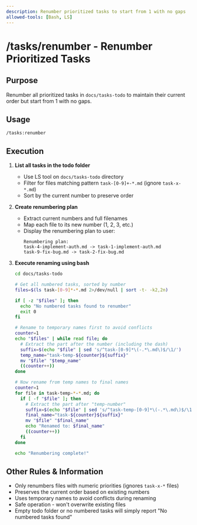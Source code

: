 ```yaml
---
description: Renumber prioritized tasks to start from 1 with no gaps
allowed-tools: [Bash, LS]
---
```


# /tasks/renumber - Renumber Prioritized Tasks

## Purpose

Renumber all prioritized tasks in `docs/tasks-todo` to maintain their current order but start from 1 with no gaps.

## Usage

```
/tasks:renumber
```

## Execution

1. **List all tasks in the todo folder**

   - Use LS tool on `docs/tasks-todo` directory
   - Filter for files matching pattern `task-[0-9]+-*.md` (ignore `task-x-*.md`)
   - Sort by the current number to preserve order

2. **Create renumbering plan**

   - Extract current numbers and full filenames
   - Map each file to its new number (1, 2, 3, etc.)
   - Display the renumbering plan to user:
     ```
     Renumbering plan:
     task-4-implement-auth.md -> task-1-implement-auth.md
     task-9-fix-bug.md -> task-2-fix-bug.md
     ```

3. **Execute renaming using bash**

   ```bash
   cd docs/tasks-todo

   # Get all numbered tasks, sorted by number
   files=$(ls task-[0-9]*-*.md 2>/dev/null | sort -t- -k2,2n)

   if [ -z "$files" ]; then
     echo "No numbered tasks found to renumber"
     exit 0
   fi

   # Rename to temporary names first to avoid conflicts
   counter=1
   echo "$files" | while read file; do
     # Extract the part after the number (including the dash)
     suffix=$(echo "$file" | sed 's/^task-[0-9]*\(-.*\.md\)$/\1/')
     temp_name="task-temp-${counter}${suffix}"
     mv "$file" "$temp_name"
     ((counter++))
   done

   # Now rename from temp names to final names
   counter=1
   for file in task-temp-*-*.md; do
     if [ -f "$file" ]; then
       # Extract the part after "temp-number"
       suffix=$(echo "$file" | sed 's/^task-temp-[0-9]*\(-.*\.md\)$/\1/')
       final_name="task-${counter}${suffix}"
       mv "$file" "$final_name"
       echo "Renamed to: $final_name"
       ((counter++))
     fi
   done

   echo "Renumbering complete!"
   ```

## Other Rules & Information

- Only renumbers files with numeric priorities (ignores `task-x-*` files)
- Preserves the current order based on existing numbers
- Uses temporary names to avoid conflicts during renaming
- Safe operation - won't overwrite existing files
- Empty todo folder or no numbered tasks will simply report "No numbered tasks found"
